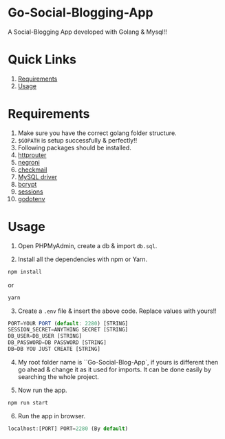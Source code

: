 # Go-Social-Blogging-App

A Social-Blogging App developed with Golang & Mysql!!

# Quick Links
1. [Requirements](#requirements)
2. [Usage](#usage)

# Requirements
1. Make sure you have the correct golang folder structure.
2. `$GOPATH` is setup successfully & perfectly!!
3. Following packages should be installed.
  1. [httprouter](github.com/julienschmidt/httprouter)
  2. [negroni](github.com/urfave/negroni)
  3. [checkmail](github.com/badoux/checkmail)
  4. [MySQL driver](github.com/go-sql-driver/mysql)
  5. [bcrypt](golang.org/x/crypto/bcrypt)
  6. [sessions](github.com/gorilla/sessions)
  7. [godotenv](github.com/joho/godotenv)

# Usage

1. Open PHPMyAdmin, create a db & import `db.sql`.

2. Install all the dependencies with npm or Yarn.
```javascript
npm install
```
or
```javascript
yarn
```

3. Create a `.env` file & insert the above code. Replace values with yours!!
```javascript
PORT=YOUR PORT (default: 2280) [STRING]
SESSION_SECRET=ANYTHING SECRET [STRING]
DB_USER=DB_USER [STRING]
DB_PASSWORD=DB PASSWORD [STRING]
DB=DB YOU JUST CREATE [STRING]
```

4. My root folder name is ``Go-Social-Blog-App`, if yours is different then go ahead & change it as it used for imports. It can be done easily by searching the whole project.

5. Now run the app.
```javascript
npm run start
```

6. Run the app in browser.
```javascript
localhost:[PORT] PORT=2280 (By default)
```
